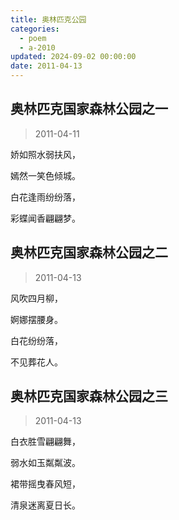 ```yaml
---
title: 奥林匹克公园
categories:
  - poem
  - a-2010
updated: 2024-09-02 00:00:00
date: 2011-04-13
---
```


## 奥林匹克国家森林公园之一 ##

> 2011-04-11

娇如照水弱扶风，

嫣然一笑色倾城。

白花逢雨纷纷落，

彩蝶闻香翩翩梦。

## 奥林匹克国家森林公园之二 ##

> 2011-04-13

风吹四月柳，

婀娜摆腰身。

白花纷纷落，

不见葬花人。

## 奥林匹克国家森林公园之三 ##

> 2011-04-13

白衣胜雪翩翩舞，

弱水如玉粼粼波。

裙带摇曳春风短，

清泉迷离夏日长。
